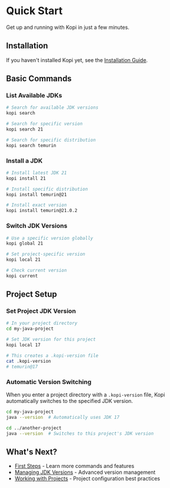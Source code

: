 # Quick Start

Get up and running with Kopi in just a few minutes.

## Installation

If you haven't installed Kopi yet, see the [Installation Guide](installation.md).

## Basic Commands

### List Available JDKs

```bash
# Search for available JDK versions
kopi search

# Search for specific version
kopi search 21

# Search for specific distribution
kopi search temurin
```

### Install a JDK

```bash
# Install latest JDK 21
kopi install 21

# Install specific distribution
kopi install temurin@21

# Install exact version
kopi install temurin@21.0.2
```

### Switch JDK Versions

```bash
# Use a specific version globally
kopi global 21

# Set project-specific version
kopi local 21

# Check current version
kopi current
```

## Project Setup

### Set Project JDK Version

```bash
# In your project directory
cd my-java-project

# Set JDK version for this project
kopi local 17

# This creates a .kopi-version file
cat .kopi-version
# temurin@17
```

### Automatic Version Switching

When you enter a project directory with a `.kopi-version` file, Kopi automatically switches to the specified JDK version.

```bash
cd my-java-project
java --version  # Automatically uses JDK 17

cd ../another-project
java --version  # Switches to this project's JDK version
```

## What's Next?

- [First Steps](first-steps.md) - Learn more commands and features
- [Managing JDK Versions](../guide/managing-versions.md) - Advanced version management
- [Working with Projects](../guide/projects.md) - Project configuration best practices